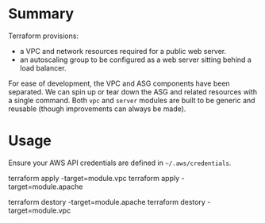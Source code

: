 # Summary

Terraform provisions:
- a VPC and network resources required for a public web server.
- an autoscaling group to be configured as a web server sitting behind a load balancer.

For ease of development, the VPC and ASG components have been separated. We can spin up or tear down the ASG and related resources with a single command. Both `vpc` and `server` modules are built to be generic and reusable (though improvements can always be made).

# Usage

Ensure your AWS API credentials are defined in `~/.aws/credentials`.

terraform apply -target=module.vpc
terraform apply -target=module.apache

terraform destory -target=module.apache
terraform destory -target=module.vpc
